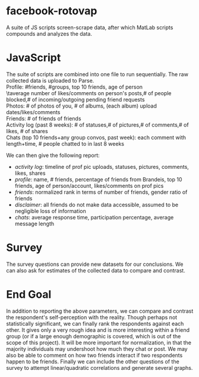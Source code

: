 # facebook-rotovap
A suite of JS scripts screen-scrape data, after which MatLab scripts compounds and analyzes the data.


# JavaScript
The suite of scripts are combined into one file to run sequentially. The raw collected data is uploaded to Parse.  
Profile: #friends, #groups, top 10 friends, age of person  
\taverage number of likes/comments on person's posts,# of people blocked,# of incoming/outgoing pending friend requests  
Photos: # of photos of you, # of albums, (each album) upload dates/likes/comments  
Friends: # of friends of friends  
Activity log (past 8 weeks): # of statuses,# of pictures,# of comments,# of likes, # of shares  
Chats (top 10 friends+any group convos, past week): each comment with length+time, # people chatted to in last 8 weeks

We can then give the following report:
- *activity log*: timeline of prof pic uploads, statuses, pictures, comments, likes, shares
- *profile*: name, # friends, percentage of friends from Brandeis, top 10 friends, age of person/account,
likes/comments on prof pics
- *friends*: normalized rank in terms of number of friends, gender ratio of friends
- *disclaimer*: all friends do not make data accessible, assumed to be negligible loss of information
- *chats*: average response time, participation percentage, average message length 

# Survey
The survey questions can provide new datasets for our conclusions. We can also ask for estimates of the collected data to compare and contrast.

# End Goal
In addition to reporting the above parameters, we can compare and contrast the respondent's self-perception with the reality. Though perhaps not statistically significant, we can finally rank the respondents against each other. It gives only a very rough idea and is more interesting within a friend group (or if a large enough demographic is covered, which is out of the scope of this project). It will be more important for normalization, in that the majority individuals may undershoot how much they chat or post. We may also be able to comment on how two friends interact if two respondents happen to be friends. Finally we can include the other questions of the survey to attempt linear/quadratic correlations and generate several graphs.